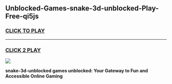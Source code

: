 
## Unblocked-Games-snake-3d-unblocked-Play-Free-qi5js
<h3>
<a href="https://premium76.site?title=snake-3d-unblocked&ref=10A">CLICK TO PLAY</a></h3>
<hr>

<h3>
<a href="https://premium76.site?title=snake-3d-unblocked&ref=10A">CLICK 2 PLAY</a>
  
</h3>

<a href="https://premium76.site?title=snake-3d-unblocked&ref=10A"><img src="https://clearcache.store/games.png"></a>


**snake-3d-unblocked games unblocked: Your Gateway to Fun and Accessible Online Gaming**
